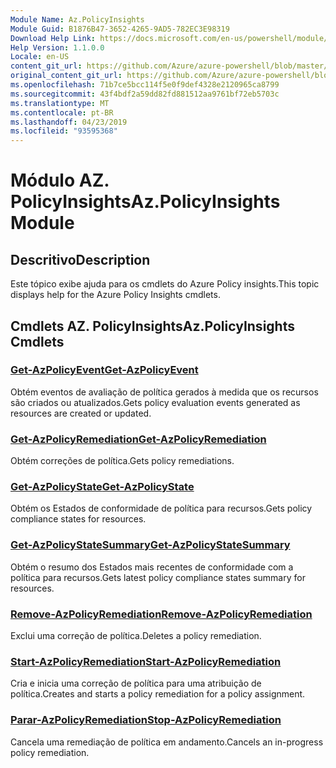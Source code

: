 ```yaml
---
Module Name: Az.PolicyInsights
Module Guid: B1876B47-3652-4265-9AD5-782EC3E98319
Download Help Link: https://docs.microsoft.com/en-us/powershell/module/az.policyinsights
Help Version: 1.1.0.0
Locale: en-US
content_git_url: https://github.com/Azure/azure-powershell/blob/master/src/PolicyInsights/PolicyInsights/help/Az.PolicyInsights.md
original_content_git_url: https://github.com/Azure/azure-powershell/blob/master/src/PolicyInsights/PolicyInsights/help/Az.PolicyInsights.md
ms.openlocfilehash: 71b7ce5bcc114f5e0f9def4328e2120965ca8799
ms.sourcegitcommit: 43f4bdf2a59dd82fd881512aa9761bf72eb5703c
ms.translationtype: MT
ms.contentlocale: pt-BR
ms.lasthandoff: 04/23/2019
ms.locfileid: "93595368"
---
```

# <span data-ttu-id="90a17-101">Módulo AZ. PolicyInsights</span><span class="sxs-lookup"><span data-stu-id="90a17-101">Az.PolicyInsights Module</span></span>
## <span data-ttu-id="90a17-102">Descritivo</span><span class="sxs-lookup"><span data-stu-id="90a17-102">Description</span></span>
<span data-ttu-id="90a17-103">Este tópico exibe ajuda para os cmdlets do Azure Policy insights.</span><span class="sxs-lookup"><span data-stu-id="90a17-103">This topic displays help for the Azure Policy Insights cmdlets.</span></span>

## <span data-ttu-id="90a17-104">Cmdlets AZ. PolicyInsights</span><span class="sxs-lookup"><span data-stu-id="90a17-104">Az.PolicyInsights Cmdlets</span></span>
### [<span data-ttu-id="90a17-105">Get-AzPolicyEvent</span><span class="sxs-lookup"><span data-stu-id="90a17-105">Get-AzPolicyEvent</span></span>](Get-AzPolicyEvent.md)
<span data-ttu-id="90a17-106">Obtém eventos de avaliação de política gerados à medida que os recursos são criados ou atualizados.</span><span class="sxs-lookup"><span data-stu-id="90a17-106">Gets policy evaluation events generated as resources are created or updated.</span></span>

### [<span data-ttu-id="90a17-107">Get-AzPolicyRemediation</span><span class="sxs-lookup"><span data-stu-id="90a17-107">Get-AzPolicyRemediation</span></span>](Get-AzPolicyRemediation.md)
<span data-ttu-id="90a17-108">Obtém correções de política.</span><span class="sxs-lookup"><span data-stu-id="90a17-108">Gets policy remediations.</span></span>

### [<span data-ttu-id="90a17-109">Get-AzPolicyState</span><span class="sxs-lookup"><span data-stu-id="90a17-109">Get-AzPolicyState</span></span>](Get-AzPolicyState.md)
<span data-ttu-id="90a17-110">Obtém os Estados de conformidade de política para recursos.</span><span class="sxs-lookup"><span data-stu-id="90a17-110">Gets policy compliance states for resources.</span></span>

### [<span data-ttu-id="90a17-111">Get-AzPolicyStateSummary</span><span class="sxs-lookup"><span data-stu-id="90a17-111">Get-AzPolicyStateSummary</span></span>](Get-AzPolicyStateSummary.md)
<span data-ttu-id="90a17-112">Obtém o resumo dos Estados mais recentes de conformidade com a política para recursos.</span><span class="sxs-lookup"><span data-stu-id="90a17-112">Gets latest policy compliance states summary for resources.</span></span>

### [<span data-ttu-id="90a17-113">Remove-AzPolicyRemediation</span><span class="sxs-lookup"><span data-stu-id="90a17-113">Remove-AzPolicyRemediation</span></span>](Remove-AzPolicyRemediation.md)
<span data-ttu-id="90a17-114">Exclui uma correção de política.</span><span class="sxs-lookup"><span data-stu-id="90a17-114">Deletes a policy remediation.</span></span>

### [<span data-ttu-id="90a17-115">Start-AzPolicyRemediation</span><span class="sxs-lookup"><span data-stu-id="90a17-115">Start-AzPolicyRemediation</span></span>](Start-AzPolicyRemediation.md)
<span data-ttu-id="90a17-116">Cria e inicia uma correção de política para uma atribuição de política.</span><span class="sxs-lookup"><span data-stu-id="90a17-116">Creates and starts a policy remediation for a policy assignment.</span></span>

### [<span data-ttu-id="90a17-117">Parar-AzPolicyRemediation</span><span class="sxs-lookup"><span data-stu-id="90a17-117">Stop-AzPolicyRemediation</span></span>](Stop-AzPolicyRemediation.md)
<span data-ttu-id="90a17-118">Cancela uma remediação de política em andamento.</span><span class="sxs-lookup"><span data-stu-id="90a17-118">Cancels an in-progress policy remediation.</span></span>

